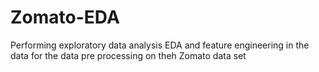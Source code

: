 # Zomato-EDA
Performing exploratory data analysis EDA and feature engineering in the data for the data pre processing on theh Zomato data set
